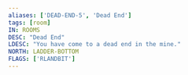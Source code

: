 ```yaml
---
aliases: ['DEAD-END-5', 'Dead End']
tags: [room]
IN: ROOMS
DESC: "Dead End"
LDESC: "You have come to a dead end in the mine."
NORTH: LADDER-BOTTOM
FLAGS: ['RLANDBIT']
---
```

